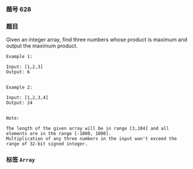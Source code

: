 ### 题号 628

### 题目

Given an integer array, find three numbers whose product is maximum and output the maximum product.

    Example 1:

    Input: [1,2,3]
    Output: 6


    Example 2:

    Input: [1,2,3,4]
    Output: 24


    Note:

    The length of the given array will be in range [3,104] and all elements are in the range [-1000, 1000].
    Multiplication of any three numbers in the input won't exceed the range of 32-bit signed integer.

### 标签 ```Array```
